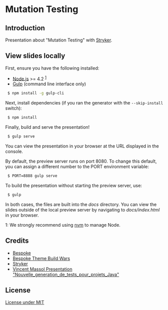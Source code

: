# Mutation Testing

## Introduction

Presentation about "Mutation Testing" with [Stryker](https://stryker-mutator.io/).


## View slides locally

First, ensure you have the following installed:

* [Node.js](https://nodejs.org/en/) >= 4.2 <sup>[1](#myfootnote1)</sup>
* [Gulp](https://gulpjs.com/) (command line interface only)

```bash
 $ npm install -g gulp-cli
```

Next, install dependencies (if you ran the generator with the `--skip-install` switch):

```bash
 $ npm install
```

Finally, build and serve the presentation!

```bash
 $ gulp serve
```

You can view the presentation in your browser at the URL displayed in the console.

By default, the preview server runs on port 8080.
To change this default, you can assign a different number to the PORT environment variable:

```bash
 $ PORT=8888 gulp serve
```

To build the presentation without starting the preview server, use:

```bash
 $ gulp
```

In both cases, the files are built into the *docs* directory.
You can view the slides outside of the local preview server by navigating to *docs/index.html* in your browser.

<a name="myfootnote1">1</a>: We strongly recommend using [nvm](https://github.com/creationix/nvm) to manage Node.


## Credits

* [Bespoke](https://github.com/bespokejs/bespoke)
* [Bespoke Theme Build Wars](https://github.com/akatopo/bespoke-theme-build-wars)
* [Stryker](https://stryker-mutator.io/)
* [Vincent Massol Presentation "Nouvelle_generation_de_tests_pour_projets_Java"](https://cfp.devoxx.fr/2018/talk/OCF-8843/Nouvelle_generation_de_tests_pour_projets_Java)

## License

[License under MIT](./LICENSE)


